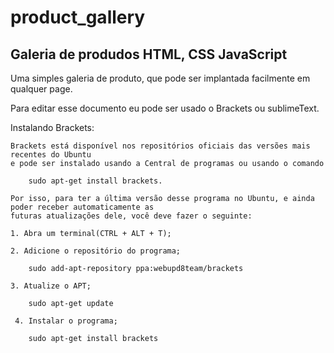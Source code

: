 # product_gallery
## Galeria de produdos HTML, CSS JavaScript

Uma simples galeria de produto, que pode ser implantada facilmente em qualquer page.

Para editar esse documento eu pode ser usado o Brackets ou sublimeText.


Instalando Brackets:
    
    Brackets está disponível nos repositórios oficiais das versões mais recentes do Ubuntu 
    e pode ser instalado usando a Central de programas ou usando o comando 
    
        sudo apt-get install brackets.
    
    Por isso, para ter a última versão desse programa no Ubuntu, e ainda poder receber automaticamente as 
    futuras atualizações dele, você deve fazer o seguinte:
    
    1. Abra um terminal(CTRL + ALT + T);
    
    2. Adicione o repositório do programa;
    
        sudo add-apt-repository ppa:webupd8team/brackets
    
    3. Atualize o APT;
    
        sudo apt-get update
        
     4. Instalar o programa;
     
        sudo apt-get install brackets
      
        
     
     
    
    
    




        

